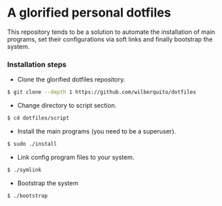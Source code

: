 # A glorified personal dotfiles

This repository tends to be a solution to automate the installation
of main programs, set their configurations via soft links and finally
bootstrap the system.

### Installation steps

- Clone the glorified dotfiles repository.

```sh
$ git clone --depth 1 https://github.com/wilberquito/dotfiles
```

- Change directory to script section.

```sh
$ cd dotfiles/script
```

- Install the main programs (you need to be a superuser).

```sh
$ sudo ./install
```

- Link config program files to your system.

```sh
$ ./symlink
```

- Bootstrap the system

```sh
$ ./bootstrap
```
